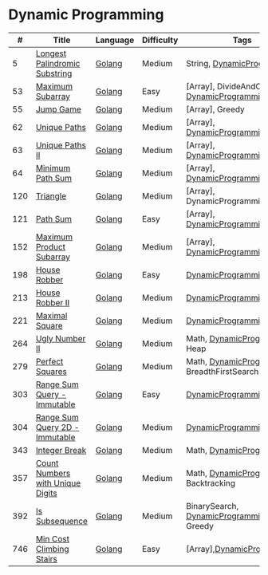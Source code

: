 # Dynamic Programming
|#|Title|Language|Difficulty|Tags|
|-|-----|--------|----------|----|
|5|[Longest Palindromic Substring](https://leetcode.com/problems/longest-palindromic-substring)|[Golang](https://github.com/ZacharyChang/leetcode/tree/master/005.longest-palindromic-substring)|Medium|String, [DynamicProgramming]|
|53|[Maximum Subarray](https://leetcode.com/problems/maximum-subarray)|[Golang](https://github.com/ZacharyChang/leetcode/tree/master/053.maximum-subarray)|Easy|[Array], DivideAndConquer, [DynamicProgramming]|
|55|[Jump Game](https://leetcode.com/problems/jump-game)|[Golang](https://github.com/ZacharyChang/leetcode/tree/master/055.jump-game)|Medium|[Array], Greedy|
|62|[Unique Paths](https://leetcode.com/problems/unique-paths)|[Golang](https://github.com/ZacharyChang/leetcode/tree/master/062.unique-paths)|Medium|[Array], [DynamicProgramming]|
|63|[Unique Paths II](https://leetcode.com/problems/unique-paths-ii)|[Golang](https://github.com/ZacharyChang/leetcode/tree/master/063.unique-paths-ii)|Medium|[Array], [DynamicProgramming]|
|64|[Minimum Path Sum](https://leetcode.com/problems/minimum-path-sum)|[Golang](https://github.com/ZacharyChang/leetcode/tree/master/064.minimum-path-sum)|Medium|[Array], [DynamicProgramming]|
|120|[Triangle](https://leetcode.com/problems/triangle)|[Golang](https://github.com/ZacharyChang/leetcode/tree/master/120.triangle)|Medium|[Array], DynamicProgramming|
|121|[Path Sum](https://leetcode.com/problems/best-time-to-buy-and-sell-stock)|[Golang](https://github.com/ZacharyChang/leetcode/tree/master/121.best-time-to-buy-and-sell-stock)|Easy|[Array], [DynamicProgramming]|
|152|[Maximum Product Subarray](https://leetcode.com/problems/maximum-product-subarray)|[Golang](https://github.com/ZacharyChang/leetcode/tree/master/152.maximum-product-subarray)|Medium|[Array], [DynamicProgramming]|
|198|[House Robber](https://leetcode.com/problems/house-robber)|[Golang](https://github.com/ZacharyChang/leetcode/tree/master/198.house-robber)|Easy|[DynamicProgramming]|
|213|[House Robber II](https://leetcode.com/problems/house-robber-ii)|[Golang](https://github.com/ZacharyChang/leetcode/tree/master/213.house-robber-ii)|Medium|[DynamicProgramming]|
|221|[Maximal Square](https://leetcode.com/problems/maximal-square)|[Golang](https://github.com/ZacharyChang/leetcode/tree/master/221.maximal-square)|Medium|[DynamicProgramming]|
|264|[Ugly Number II](https://leetcode.com/problems/ugly-number-ii)|[Golang](https://github.com/ZacharyChang/leetcode/tree/master/264.ugly-number-ii)|Medium|Math, [DynamicProgramming], Heap|
|279|[Perfect Squares](https://leetcode.com/problems/perfect-squares)|[Golang](https://github.com/ZacharyChang/leetcode/tree/master/279.perfect-squares)|Medium|Math, [DynamicProgramming], BreadthFirstSearch|
|303|[Range Sum Query - Immutable](https://leetcode.com/problems/range-sum-query-immutable)|[Golang](https://github.com/ZacharyChang/leetcode/tree/master/303.range-sum-query-immutable)|Easy|[DynamicProgramming]|
|304|[Range Sum Query 2D - Immutable](https://leetcode.com/problems/range-sum-query-2d-immutable)|[Golang](https://github.com/ZacharyChang/leetcode/tree/master/304.range-sum-query-2d-immutable)|Medium|[DynamicProgramming]|
|343|[Integer Break](https://leetcode.com/problems/integer-break)|[Golang](https://github.com/ZacharyChang/leetcode/tree/master/343.integer-break)|Medium|Math, [DynamicProgramming]|
|357|[Count Numbers with Unique Digits](https://leetcode.com/problems/count-numbers-with-unique-digits)|[Golang](https://github.com/ZacharyChang/leetcode/tree/master/357.count-numbers-with-unique-digits)|Medium|Math, [DynamicProgramming], Backtracking|
|392|[Is Subsequence](https://leetcode.com/problems/is-subsequence)|[Golang](https://github.com/ZacharyChang/leetcode/tree/master/392.is-subsequence)|Medium|BinarySearch, [DynamicProgramming], Greedy|
|746|[Min Cost Climbing Stairs](https://leetcode.com/problems/min-cost-climbing-stairs)|[Golang](https://github.com/ZacharyChang/leetcode/tree/master/746.min-cost-climbing-stairs)|Easy|[Array],[DynamicProgramming]|

[DynamicProgramming]: https://github.com/ZacharyChang/leetcode/tree/master/tags/dynamic-programming.md